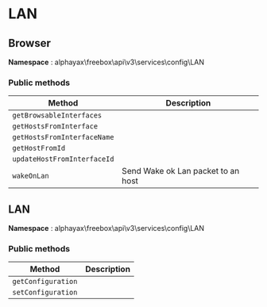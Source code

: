 
# LAN


## Browser

**Namespace**  : alphayax\freebox\api\v3\services\config\LAN

### Public methods

| Method | Description |
|---|---|
| `getBrowsableInterfaces` |  | 
| `getHostsFromInterface` |  | 
| `getHostsFromInterfaceName` |  | 
| `getHostFromId` |  | 
| `updateHostFromInterfaceId` |  | 
| `wakeOnLan` | Send Wake ok Lan packet to an host | 

## LAN

**Namespace**  : alphayax\freebox\api\v3\services\config\LAN

### Public methods

| Method | Description |
|---|---|
| `getConfiguration` |  | 
| `setConfiguration` |  | 
